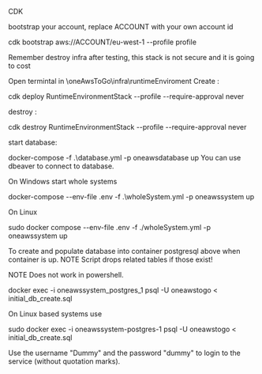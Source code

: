 
CDK

bootstrap your account, replace ACCOUNT with your own account id

cdk bootstrap aws://ACCOUNT/eu-west-1 --profile profile

Remember destroy infra after testing, this stack is not secure and it is going to cost

Open termintal in \oneAwsToGo\infra\runtimeEnviroment
Create :

cdk deploy RuntimeEnvironmentStack --profile <profile name> --require-approval never

destroy :

cdk destroy RuntimeEnvironmentStack --profile <profile name> --require-approval never

start database:

docker-compose -f .\database.yml -p oneawsdatabase up
You can use dbeaver to connect to database.

On Windows start whole systems

docker-compose --env-file .env -f .\wholeSystem.yml -p oneawssystem up

On Linux 

sudo docker compose --env-file .env -f ./wholeSystem.yml -p oneawssystem up

To create and populate database into container postgresql above when container is up. 
NOTE Script drops related tables if those exist!

NOTE Does not work in powershell.

docker exec -i oneawssystem_postgres_1 psql -U oneawstogo < initial_db_create.sql

On Linux based systems use

sudo docker exec -i oneawssystem-postgres-1 psql -U oneawstogo < initial_db_create.sql

Use the username "Dummy" and the password "dummy" to login to the service (without quotation marks).

